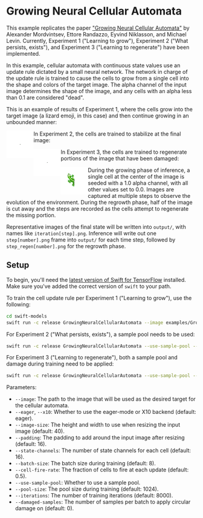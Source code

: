 # Growing Neural Cellular Automata

This example replicates the paper ["Growing Neural Cellular Automata"](https://distill.pub/2020/growing-ca/)
by Alexander Mordvintsev, Ettore Randazzo, Eyvind Niklasson, and Michael Levin. Currently, 
Experiment 1 ("Learning to grow"), Experiment 2 ("What persists, exists"), and Experiment 3 ("Learning to regenerate")
have been implemented.

In this example, cellular automata with continuous state values use an update rule dictated 
by a small neural network. The network in charge of the update rule is trained to cause the
cells to grow from a single cell into the shape and colors of the target image. The alpha
channel of the input image determines the shape of the image, and any cells with an alpha
less than 0.1 are considered "dead".

This is an example of results of Experiment 1, where the cells grow into the target image (a lizard emoji, in this case)
and then continue growing in an unbounded manner:

<img src="images/lizard-growth.gif" height="72" width="72" align="left">

In Experiment 2, the cells are trained to stabilize at the final image:

<img src="images/lizard-persistence.gif" height="72" width="72" align="left">

In Experiment 3, the cells are trained to regenerate portions of the image that have been damaged:

<img src="images/lizard-regrowth.gif" height="72" width="72" align="left">

During the growing phase of inference, a single cell at the center of the image is seeded with a
1.0 alpha channel, with all other values set to 0.0. Images are captured at multiple steps to
observe the evolution of the environment. During the regrowth phase, half of the image is cut away
and the steps are recorded as the cells attempt to regenerate the missing portion.

Representative images of the final state will be written into `output/`, with names
like `iteration[step].png`. Inference will write out one `step[number].png` frame into `output/`
for each time step, followed by `step_regen[number].png` for the regrowth phase.

## Setup

To begin, you'll need the [latest version of Swift for
TensorFlow](https://github.com/tensorflow/swift/blob/master/Installation.md)
installed. Make sure you've added the correct version of `swift` to your path.

To train the cell update rule per Experiment 1 ("Learning to grow"), use the following:

```sh
cd swift-models
swift run -c release GrowingNeuralCellularAutomata --image examples/GrowingNeuralCellularAutomata/images/lizard.png
```

For Experiment 2 ("What persists, exists"), a sample pool needs to be used:

```sh
swift run -c release GrowingNeuralCellularAutomata --use-sample-pool --image examples/GrowingNeuralCellularAutomata/images/lizard.png
```

For Experiment 3 ("Learning to regenerate"), both a sample pool and damage during training
need to be applied:

```sh
swift run -c release GrowingNeuralCellularAutomata --use-sample-pool --damaged-samples 3 --image examples/GrowingNeuralCellularAutomata/images/lizard.png
```

Parameters:

- `--image`: The path to the image that will be used as the desired target for the cellular automata.
- `--eager`, `--x10`: Whether to use the eager-mode or X10 backend (default: eager).
- `--image-size`: The height and width to use when resizing the input image (default: 40).
- `--padding`: The padding to add around the input image after resizing (default: 16).
- `--state-channels`: The number of state channels for each cell (default: 16).
- `--batch-size`: The batch size during training (default: 8).
- `--cell-fire-rate`: The fraction of cells to fire at each update (default: 0.5).
- `--use-sample-pool`: Whether to use a sample pool. 
- `--pool-size`: The pool size during training (default: 1024). 
- `--iterations`: The number of training iterations (default: 8000).
- `--damaged-samples`: The number of samples per batch to apply circular damage on (default: 0).
